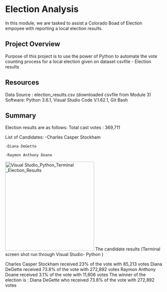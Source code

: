 # Election Analysis
In this module, we are tasked  to assist a Colorado Boad of Election empoyee with reporting a local election results.
## Project Overview
Purpose of this project is to use the power of Python to automate the vote counting process for a local election given on dataset csvfile - Election results
## Resources
Data Source : election_results.csv (downloaded  csvfile from Module 3)
Software: Python 3.6.1, Visual Studio Code V.1.62.1, Git Bash
## Summary
Election results are as follows:
Total cast votes : 369,711

List of Candidates:
    -Charles Casper Stockham

    -Diana DeGette

    -Raymon Anthony Doane

<img width="285" alt="Visual Studio_Python_Terminal _Election_Results" src="https://user-images.githubusercontent.com/92903447/141407644-21eadbb6-13ea-4329-8bb4-3925b3cd8d00.png">
The candidate results (Terminal screen shot run through Visual Studio- Python )



Charles Casper Stockham received 23% of the vote with 85,213 votes
Diana DeGette received 73.8% of the vote with 272,892 votes
Raymon Anthony Doane received 3.1% of the vote with 11,606 votes
The winner of the election is : Diana DeGette who received 73.8% of the vote with 272,892 votes
